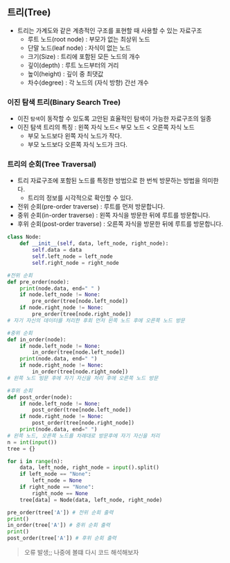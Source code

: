 ## 트리(Tree)
* 트리는 가계도와 같은 계층적인 구조를 표현할 때 사용할 수 있는 자료구조
  * 루트 노드(root node) : 부모가 없는 최상위 노드
  * 단말 노드(leaf node) : 자식이 없는 노드
  * 크기(Size) : 트리에 포함된 모든 노드의 개수
  * 깊이(depth) : 루트 노드부터의 거리
  * 높이(height) : 깊이 중 최댓값
  * 차수(degree) : 각 노드의 (자식 방향) 간선 개수

### 이진 탐색 트리(Binary Search Tree)
* 이진 `탐색`이 동작할 수 있도록 고안된 효율적인 탐색이 가능한 자료구조의 일종
* 이진 탐색 트리의 특징 : 왼쪽 자식 노드< 부모 노드 < 오른쪽 자식 노드
  * 부모 노드보다 왼쪽 자식 노드가 작다.
  * 부모 노드보다 오른쪽 자식 노드가 크다.

### 트리의 순회(Tree Traversal)
* 트리 자료구조에 포함된 노드를 특정한 방법으로 한 번씩 방문하는 방법을 의미한다.
  * 트리의 정보를 시각적으로 확인할 수 있다.
* 전위 순회(pre-order traverse) : 루트를 먼저 방문합니다.
* 중위 순회(in-order traverse) : 왼쪽 자식을 방문한 뒤에 루트를 방문합니다.
* 후위 순회(post-order traverse) : 오른쪽 자식을 방문한 뒤에 루트를 방문합니다.
```python
class Node:
    def __init__(self, data, left_node, right_node):
        self.data = data
        self.left_node = left_node
        self.right_node = right_node

#전위 순회
def pre_order(node):
    print(node.data, end=" " )
    if node.left_node != None:
        pre_order(tree[node.left_node])
    if node.right_node != None:
        pre_order(tree[node.right_node])
# 자기 자신의 데이터를 처리한 후회 먼저 왼쪽 노드 후에 오른쪽 노드 방문

#중위 순회
def in_order(node):
    if node.left_node != None:
        in_order(tree[node.left_node])
    print(node.data, end=" ")
    if node.right_node != None:
        in_order(tree[node.right_node])
# 왼쪽 노드 빙문 후에 자기 자신을 처리 후에 오른쪽 노드 방문

#후위 순회
def post_order(node):
    if node.left_node != None:
        post_order(tree[node.left_node])
    if node.right_node != None:
        post_order(tree[node.right_node])
    print(node.data, end=" ")
# 왼쪽 노드, 오른쪽 노드를 차례대로 방문후에 자기 자신을 처리
n = int(input())
tree = {}

for i in range(n):
    data, left_node, right_node = input().split()
    if left_node == "None":
        left_node = None
    if right_node == "None":
        right_node == None
    tree[data] = Node(data, left_node, right_node)

pre_order(tree['A']) # 전위 순회 출력
print()
in_order(tree['A']) # 중위 순회 출력
print()
post_order(tree['A']) # 후위 순회 출력

```
> 오류 발생;; 나중에 볼떄 다시 코드 해석해보자